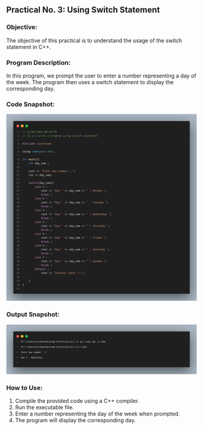 ## Practical No. 3: Using Switch Statement

### Objective:
The objective of this practical is to understand the usage of the switch statement in C++.

### Program Description:
In this program, we prompt the user to enter a number representing a day of the week. The program then uses a switch statement to display the corresponding day.

### Code Snapshot:
![Code Snapshot](code-snap.png)

### Output Snapshot:
![Output Snapshot](output-snap.png)

### How to Use:
1. Compile the provided code using a C++ compiler.
2. Run the executable file.
3. Enter a number representing the day of the week when prompted.
4. The program will display the corresponding day.